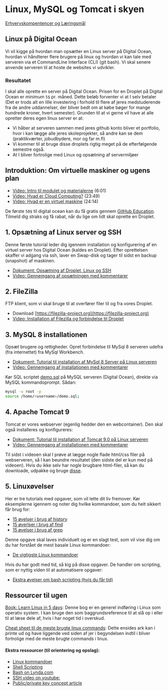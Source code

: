 # Linux, MySQL og Tomcat i skyen

[Erhvervskompentencer og Læringsmål](admin.md)

## Linux på Digital Ocean
Vi vil kigge på hvordan man opsætter en Linux server på Digital Ocean, hvordan vi håndterer flere brugere på linux og hvordan vi kan tale med serveren via et CommandLine Interface (CLI) (git bash). Vi skal senere anvende serveren til at hoste de websites vi udvikler.

### Resultatet

I skal alle oprette en server på Digital Ocean. Prisen for en Droplet på Digital Ocean er minimum `5$` pr. måned. Dette beløb forventer vi at I selv betaler (Det er trods alt en lille investering i forhold til flere af jeres medstuderende fra de andre uddannelser, der bliver bedt om at købe bøger for mange hundrede kroner, hvert semester). Grunden til at vi gerne vil have at alle opretter deres egen linux server er at:

- Vi håber at serveren sammen med jeres github konto bliver et portfolio, hvor i kan lægge alle jeres skoleprojekter, så andre kan se dem (praktikværter, jobudbydere, mor og far m.fl)
- Vi kommer til at bruge disse droplets rigtig meget på de efterfølgende semestre også.
- At I bliver fortrolige med Linux og opsætning af servermiljøer

## Introduktion: Om virtuelle maskiner og ugens plan
- [Video: Intro til modulet og materialerne](https://youtu.be/UxokCeT9WZ4) (6:01)
- [Video: Hvad er Cloud Computing?](https://youtu.be/Go0ETuLyyUc) (23:49)
- [Video: Hvad er en virtuel maskine](https://youtu.be/hUgdtbD0DRQ) (24:14)

De første `50$` til digital ocean kan du få gratis gennem [GitHub Education](https://education.github.com/students). Tilmeld dig straks og få rabat, når du lige om lidt skal oprette en Droplet.

## 1. Opsætning af Linux server og SSH
Denne første tutorial leder dig igennem installation og konfigurering af en virtuel server hos Digital Ocean (kaldes en Droplet). Efter oprettelsen skaffer vi adgang via ssh, laver en Swap-disk og tager til sidst en backup (snapshot) af maskinen.

- [Dokument: Opsætning af Droplet, Linux og SSH](https://docs.google.com/document/d/19ggC3KYmmsIR8sWHIwW_wFyJ2lrFjJH8KKVvyDUJ8gQ/edit?usp=sharing)
- [Video: Gennemgang af opsætningen med kommentarer](https://youtu.be/Spw31uwW0S0)

## 2. FileZilla
FTP klient, som vi skal bruge til at overfører filer til og fra vores Droplet.

- Download [https://filezilla-project.org](https://filezilla-project.org)
- [Video: Installation af Filezilla og forbindelse til Droplet](https://youtu.be/RNlXL4FVAeQ)


## 3. MySQL 8 installationen
Opsæt brugere og rettigheder. Opret forbindelse til MySql 8 serveren udefra (fra internettet) fra MySql Workbench.

- [Dokument: Tutorial til installation af MySql 8 Server på Linux serveren](https://docs.google.com/document/d/1NtekaiYB-oayiw3yecwE3q1j8f_fnhvV3pREbx31Z8w/edit?usp=sharing) 
- [Video: Gennemgang af installationen med kommentarer](https://youtu.be/bKwWKw9YC7A)

Kør SQL scriptet [demo.sql](./demo.sql) på MySQL serveren (Digital Ocean), direkte via MySQL kommandoprompt. Sådan: 

```bash
mysql -u root -p
source /home/<username>/demo.sql; 
```

## 4. Apache Tomcat 9
Tomcat er vores webserver (egenlig hedder den en webcontainer). Den skal også installeres og konfigureres:

- [Dokument: Tutorial til installation af Tomcat 9.0 på Linux serveren](https://docs.google.com/document/d/1mS4UL-3CUzObCds9seqtQtYR9eg0NBWKtQn_rUPmaC0/edit?usp=sharing)
- [Video: Gennemgang af installationen med kommentarer](https://youtu.be/Iktg2A6S4y8)

Til sidst i videoen skal I prøve at lægge nogle flade html/css filer på webserveren, så I kan beundre resultatet (den sidste del er kun med på videoen). Hvis du ikke selv har nogle brugbare html-filer, så kan du downloade, udpakke og bruge [disse](./BootstrapVersion.zip).

## 5. Linuxøvelser
Her er tre tutorials med opgaver, som  vil lette dit liv fremover. Kør eksemplerne igennem og noter dig hvilke kommandoer, som du helt sikkert får brug for:

- [15 øvelser i brug af history](https://www.thegeekstuff.com/2008/08/15-examples-to-master-linux-command-line-history/)
- [15 øverlser i brug af find](https://www.thegeekstuff.com/2009/03/15-practical-linux-find-command-examples/)
- [15 øvelser i brug af grep](https://www.thegeekstuff.com/2009/03/15-practical-unix-grep-command-examples/)

Denne opgave skal laves individuelt og er en slagt test, som vil vise dig om du har forstået de mest basale Linux kommandoer:

- [De vigtigste Linux kommandoer](./study/linuxopgaver.md)

Hvis du har godt med tid, så kig på disse opgaver. De handler om scripting, som er nyttig viden til at automatisere opgaver:

- [Ekstra øvelser om bash scripting (hvis du får tid)](study/ex2bash.md)   

## Ressourcer til ugen

[Book: Learn Linux in 5 days](https://linuxtrainingacademy.com/wp-content/uploads/2016/08/learn-linux-in-5-days.pdf?__s=uvrsr3eotoyvr3yvh2zk): Denne bog er en generel indføring i Linux som operativ system. I kan bruge den som baggrundsreference til at slå op i eller til at læse dele af, hvis i har noget tid i overskud.  

[Cheat sheet til de meste brugte linux commands](study/linuxcommands.pdf): Dette ensides ark kan i printe ud og have liggende ved siden af jer i begyndelsen indtil i bliver fortrolige med de meste brugte commands i linux.  

#### Ekstra ressourcer (til orientering og opslag):
- [Linux kommandoer](./study/linux_commands.md)
- [Shell Scripting](http://ryanstutorials.net/linuxtutorial/scripting.php)  
- [Bash on Lynda.com ](https://www.lynda.com/Bash-tutorials/Up-Running-Bash-Scripting/142989-2.html)  
- [SSH video on youtube:](https://www.youtube.com/watch?v=svRWcx7dT8g)   
- [Public/private key concept article](http://blakesmith.me/2010/02/08/understanding-public-key-private-key-concepts.html)   


```

```
